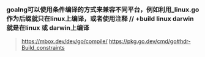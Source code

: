 ### goalng可以使用条件编译的方式来兼容不同平台，例如利用_linux.go作为后缀就只在linux上编译，或者使用注释 // +build linux darwin 就是在linux 或 darwin上编译

> https://mbox.dev/dev/go/compile/
> https://pkg.go.dev/cmd/go#hdr-Build_constraints
